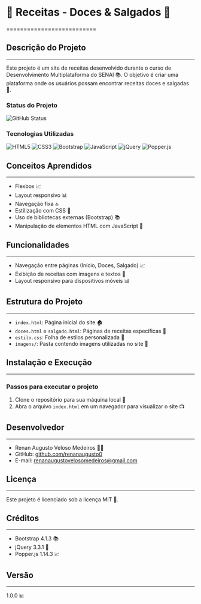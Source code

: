 # 🍴 Receitas - Doces & Salgados 🍰
==========================


## Descrição do Projeto
--------------------

Este projeto é um site de receitas desenvolvido durante o curso de Desenvolvimento Multiplataforma do SENAI 📚. O objetivo é criar uma plataforma onde os usuários possam encontrar receitas doces e salgadas 🍴.


### Status do Projeto

![GitHub Status](https://img.shields.io/badge/Status-Completo-brightgreen)


### Tecnologias Utilizadas

![HTML5](https://img.shields.io/badge/HTML5-E34F26?logo=html5&logoColor=white)
![CSS3](https://img.shields.io/badge/CSS3-1572B6?logo=css3&logoColor=white)
![Bootstrap](https://img.shields.io/badge/Bootstrap-563D7C?logo=bootstrap&logoColor=white)
![JavaScript](https://img.shields.io/badge/JavaScript-F7DF1E?logo=javascript&logoColor=black)
![jQuery](https://img.shields.io/badge/jQuery-0769AD?logo=jquery&logoColor=white)
![Popper.js](https://img.shields.io/badge/Popper.js-3B3F54?logo=popper.js&logoColor=white)


## Conceitos Aprendidos
---------------------

* Flexbox 📈
* Layout responsivo 📊
* Navegação fixa 🔝
* Estilização com CSS 🎨
* Uso de bibliotecas externas (Bootstrap) 📚
* Manipulação de elementos HTML com JavaScript 📜


## Funcionalidades
-----------------

* Navegação entre páginas (Início, Doces, Salgado) 📈
* Exibição de receitas com imagens e textos 📄
* Layout responsivo para dispositivos móveis 📊


## Estrutura do Projeto
----------------------

* `index.html`: Página inicial do site 🏠
* `doces.html` e `salgado.html`: Páginas de receitas específicas 📝
* `estilo.css`: Folha de estilos personalizada 💄
* `imagens/`: Pasta contendo imagens utilizadas no site 📸


## Instalação e Execução
----------------------

### Passos para executar o projeto

1. Clone o repositório para sua máquina local 📁
2. Abra o arquivo `index.html` em um navegador para visualizar o site 📺


## Desenvolvedor
----------------

* Renan Augusto Veloso Medeiros 👨‍💻
* GitHub: [github.com/renanaugusto0](https://github.com/renanaugusto0)
* E-mail: [renanaugustovelosomedeiros@gmail.com](mailto:renanaugustovelosomedeiros@gmail.com)


## Licença
---------

Este projeto é licenciado sob a licença MIT 📜.


## Créditos
------------

* Bootstrap 4.1.3 📚
* jQuery 3.3.1 📜
* Popper.js 1.14.3 📈


## Versão
---------

1.0.0 📊
